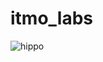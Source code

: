 # itmo_labs
![hippo](https://media.giphy.com/media/85oTKcSIQkZWSMw2ig/giphy.gif?cid=790b76111195f841215a4c9eeae117bff4c042ac26435a71&rid=giphy.gif&ct=g)
